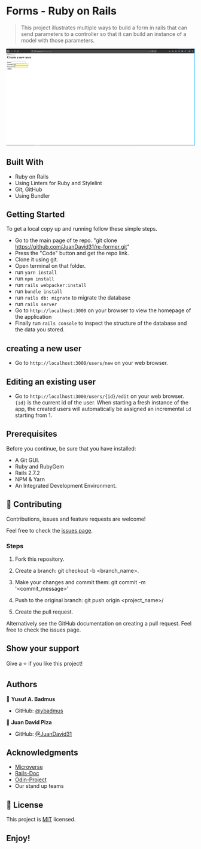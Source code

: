 # Forms - Ruby on Rails

> This project illustrates multiple ways to build a form in rails that can send parameters to a controller so that it can build an instance of a model with those parameters.

![screenshot](https://raw.githubusercontent.com/JuanDavid31/re-former/first_forms/app_screenshot.PNG)

## Built With

- Ruby on Rails
- Using Linters for Ruby and Stylelint
- Git, GitHub
- Using Bundler

## Getting Started

To get a local copy up and running follow these simple steps.

- Go to the main page of te repo. "git clone https://github.com/JuanDavid31/re-former.git"
- Press the "Code" button and get the repo link.
- Clone it using git.
- Open terminal on that folder.
- run `yarn install` 
- run `npm install`
- run `rails webpacker:install`
- run `bundle install`
- run `rails db: migrate` to migrate the database 
- run `rails server`
- Go to `http://localhost:3000` on your browser to view the homepage of the application 
- Finally run `rails console` to inspect the structure of the database and the data you stored.

## creating a new user

- Go to `http://localhost:3000/users/new` on your web browser.

## Editing an existing user

- Go to `http://localhost:3000/users/{id}/edit` on your web browser. `{id}` is the current id of the 
user. When starting a fresh instance of the app, the created users will automatically be assigned an 
incremental `id` starting from 1.

## Prerequisites

Before you continue, be sure that you have installed:

- A Git GUI.
- Ruby and RubyGem
- Rails 2.7.2
- NPM & Yarn
- An Integrated Development Environment.

## 🤝 Contributing

Contributions, issues and feature requests are welcome!

Feel free to check the [issues page](https://github.com/JuanDavid31/re-former/issues).

### Steps

1. Fork this repository.

2. Create a branch: git checkout -b <branch_name>.

3. Make your changes and commit them: git commit -m '<commit_message>'

4. Push to the original branch: git push origin <project_name>/

5. Create the pull request.

Alternatively see the GitHub documentation on creating a pull request. Feel free to check the issues page.

## Show your support

Give a ⭐️ if you like this project!

## Authors

👤 **Yusuf A. Badmus**

- GitHub: [@ybadmus](https://github.com/ybadmus)

👤 **Juan David Piza**

- GitHub: [@JuanDavid31](https://github.com/JuanDavid31)

## Acknowledgments

- [Microverse](https://www.microverse.org)
- [Rails-Doc](https://guides.rubyonrails.org/)
- [Odin-Project](https://www.theodinproject.com/courses/ruby-on-rails/lessons/building-with-active-record-ruby-on-rails)
- Our stand up teams

## 📝 License

<p>This project is <a href="LICENSE">MIT</a> licensed.</p>

## Enjoy!
